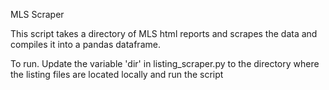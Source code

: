 MLS Scraper

This script takes a directory of MLS html reports and scrapes the data and compiles it into a pandas dataframe.

To run. Update the variable 'dir' in listing_scraper.py to the directory where the listing files are located locally and run the script